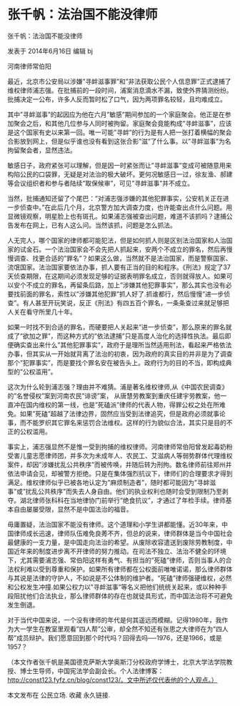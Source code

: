 # 张千帆：法治国不能没律师

张千帆：法治国不能没律师

发表于 2014年6月16日 编辑 bj

河南律师常伯阳

最近，北京市公安局以涉嫌”寻衅滋事罪”和”非法获取公民个人信息罪”正式逮捕了维权律师浦志强。在批捕前的一段时间，浦案消息滴水不漏，致使外界猜测纷纷。批捕决定一公布，许多人反而暂时松了口气，因为两项罪名较轻，且均难成立。

其中”寻衅滋事”的起因应为他在六月”敏感”期间参加的一个家庭聚会。他正是在参加聚会之后，和其他几位参与人同时被拘留。家庭聚会竟能构成”寻衅滋事”，应该是这个国家有史以来第一回。唯一可能”寻衅”的行为是有人把一张打着横幅的聚会合影放到网上，但是似乎谁也没有看到这张合影”滋”了什么事。以”寻衅滋事”为名拘留聚会者，显然违法。



敏感日子，政府紧张可以理解，但是因一时紧张而让”寻衅滋事”变成可被随意用来构陷公民的口袋罪，无疑是对法治的极大破坏。更何况敏感日一过，徐友渔、郝建等会议组织者和参与者陆续”取保候审”，可见”寻衅滋事”并不成立。



当然，批捕通知还留了个尾巴：”对浦志强涉嫌的其他犯罪事实，公安机关正在进一步侦查中。”在此后几个月，北京警方加大调查力度，也许能查出点什么问题。用显微镜观察，明星脸上也有斑孔。如果浦志强被查出问题，难道不该抓吗？逮捕公告发布在网上，已有人这么问。当然该抓，问题是怎么抓法。



人无完人，哪个国家的律师都可能犯法，但是如何抓人则是区别法治国家和人治国家的试金石。一个法治国家会不会先把人抓起来，安两个不成立的罪名，然后再慢慢调查、找更合适的”罪名”？如果这么做，当然就不是法治国家，而是警察国家、流氓国家。法治国家要依法办事，抓人要有正当的目的和程序。《刑法》规定了37天侦查期限，在这期间必须发现足够的证据表明罪名成立，否则就得放人。如果可以安个不成立的罪名，再留条后路，加上”涉嫌其他犯罪事实”，那么其实也没有必要找前面的罪名，索性以”涉嫌其他犯罪”抓人好了.抓谁都行，然后慢慢”进一步侦查”。有人甚至开玩笑说，反正《刑法》有四五百个罪名，一条条查过来就足够把人关在看守所里几十年。



如果一时找不到合适的罪名，而硬要把人关起来”进一步侦查”，那么原来的罪名就成了”欲加之罪”，而这种方式的”依法逮捕”只是高度人治化的选择性执法。最后即便确实查出来什么”其他犯罪事实”，政府于是理所当然适用刑法，看起来严格依法办事，但其实从一开始就背离了法治的初衷，因为政府的真实目的并非是为了调查那个”犯罪事实”，而是要找个罪名安在被告头上。政府行为的目的不当，即构成典型的”公权滥用”。



这次为什么轮到浦志强？理由并不难猜。浦是著名维权律师,从《中国农民调查》的”名誉侵权”案到河南农民”诽谤”案， 从唐慧劳教案到重庆任建宇劳教案，他一直冲在国内维权的第一线，也是”死磕派”律师的代表人物，得罪公权之处在所难免。如果”死磕”超越了法律边界，固然应当受到法律追究，但是政府必须就事论事，而不能罗织其它罪名来惩罚合法维权。这样的行为貌似合法，其实只是目的不正的公权滥用。



事实上，浦志强显然不是惟一受到拘捕的维权律师。河南律师常伯阳曾发起毒奶粉受害儿童志愿律师团，并多次为未成年人、农民工、艾滋病人等弱势群体代理维权案件，却因”涉嫌扰乱公共秩序”而被传唤，并随后转为刑拘。数名律师前往郑州并依法申请会见，却被警方拒绝。只是在集体强烈抗议下，律师们的合理要求才得到满足。维权律师似乎已被各地认定为”麻烦制造者”，随时都可能因为”寻衅滋事”或”扰乱公共秩序”而失去人身自由。他们的执业权利也随时会受到限制乃至剥夺。湖北律师张科科在当地律协门前举行”绝食抗议”，才通过了年检手续。律师基本自由屡屡受限，显然不是中国法治的福音。



毋庸置疑，法治国家不能没有律师。这个道理和小学生讲都能懂。近30年来，中国律师成长迅速，律师队伍难免良莠不齐，但总的说来，律师群体是当今中国社会最健康的一支力量，是中国走向法治的希望。从废除收容遣送到废除劳教制度，中国近年来的制度进步离不开律师的努力推动。在司法不独立、法治不健全的环境下，尤其需要浦志强、常伯阳这样有勇气、有担当的”死磕”律师，否则当事人的合法权利难以受到尊重和保护。如果所有律师都在公权面前唯唯诺诺，那么律师群体与其说是法律的守护人，不如说是不公体制的维护者。“死磕”律师强硬维权，必然和公权发生冲撞.如果公权力以”寻衅滋事”等名义把他们统统关起来，或以种种手段阻扰他们合法执业，那么律师群体的存在也就徒具形式，而中国法治将不可避免发生倒退。



对于当代中国来说，一个没有律师的年代是何其遥远而模糊。记得1980年，我作为大一学生在教室里观看”四人帮”公审，却全然不知还有张思之大律师在为”四人帮”成员辩护。我们愿意回到那个时代吗？回得去吗──1976，还是1966，或是1957？





（本文作者张千帆是美国德克萨斯大学奥斯汀分校政府学博士，北京大学法学院教授、博士生导师，中国宪法学会副会长。个人法律博客：http://const123.fyfz.cn/blog/const123/。文中所述仅代表他的个人观点。）

本文发布在 公民立场. 收藏 永久链接.